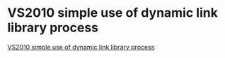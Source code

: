 # VS2010 simple use of dynamic link library process
[VS2010 simple use of dynamic link library process](https://aiwithcloud.com/2022/09/15/vs2010_simple_use_of_dynamic_link_library_process/)